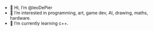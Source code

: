 - 👋 Hi, I’m @leoDePier
- 👀 I’m interested in programming, art, game dev, AI, drawing, maths, hardware.
- 🌱 I’m currently learning c++.

<!---
leoDePier/leoDePier is a ✨ special ✨ repository because its `README.md` (this file) appears on your GitHub profile.
You can click the Preview link to take a look at your changes.
--->
